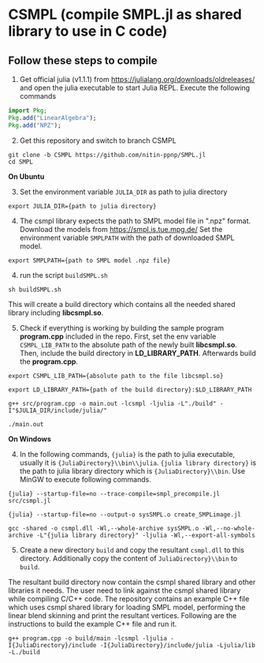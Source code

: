 # CSMPL (compile SMPL.jl as shared library to use in C code)

## Follow these steps to compile 
1. Get official julia (v1.1.1) from https://julialang.org/downloads/oldreleases/ and open the julia executable to start Julia REPL. Execute the following commands
```julia
import Pkg;
Pkg.add("LinearAlgebra");
Pkg.add("NPZ");
```


2. Get this repository and switch to branch CSMPL
```
git clone -b CSMPL https://github.com/nitin-ppnp/SMPL.jl
cd SMPL
```

**On Ubuntu**

3. Set the environment variable `JULIA_DIR` as path to julia directory
```
export JULIA_DIR={path to julia directory}
```

4. The csmpl library expects the path to SMPL model file in ".npz" format. Download the models from https://smpl.is.tue.mpg.de/ Set the environment variable `SMPLPATH` with the path of downloaded SMPL model.
```
export SMPLPATH={path to SMPL model .npz file}
```

4. run the script `buildSMPL.sh`
```
sh buildSMPL.sh
```
This will create a build directory which contains all the needed shared library including **libcsmpl.so**.

5. Check if everything is working by building the sample program **program.cpp** included in the repo. First, set the env variable `CSMPL_LIB_PATH` to the absolute path of the newly built **libcsmpl.so**. Then, include the build directory in **LD_LIBRARY_PATH**. Afterwards build the **program.cpp**.
```
export CSMPL_LIB_PATH={absolute path to the file libcsmpl.so}

export LD_LIBRARY_PATH={path of the build directory}:$LD_LIBRARY_PATH

g++ src/program.cpp -o main.out -lcsmpl -ljulia -L"./build" -I"$JULIA_DIR/include/julia/"

./main.out
```

**On Windows**

4. In the following commands, `{julia}` is the path to julia executable, usually it is `{JuliaDirectory}\\bin\\julia`. `{julia library directory}` is the path to julia library directory which is `{JuliaDirectory}\\bin`. Use MinGW to execute following commands.
```
{julia} --startup-file=no --trace-compile=smpl_precompile.jl src/csmpl.jl

{julia} --startup-file=no --output-o sysSMPL.o create_SMPLimage.jl

gcc -shared -o csmpl.dll -Wl,--whole-archive sysSMPL.o -Wl,--no-whole-archive -L"{julia library directory}" -ljulia -Wl,--export-all-symbols
```

5. Create a new directory `build` and copy the resultant `csmpl.dll` to this directory. Additionally copy the content of `JuliaDirectory}\\bin` to `build`.

The resultant build directory now contain the csmpl shared library and other libraries it needs. The user need to link against the csmpl shared library while compiling C/C++ code. The repository contains an example C++ file which uses csmpl shared library for loading SMPL model, performing the linear blend skinning and print the resultant vertices. Following are the instructions to build the example C++ file and run it.

```
g++ program.cpp -o build/main -lcsmpl -ljulia -I{JuliaDirectory}/include -I{JuliaDirectory}/include/julia -Ljulia/lib -L./build
```